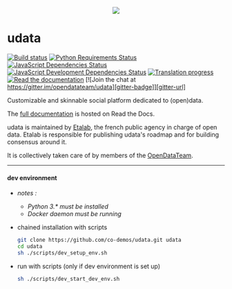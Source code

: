 <p align="center"><img src="https://i.imgur.com/rlRox1c.png"></p>

udata
=====

[![Build status][circleci-badge]][circleci-url]
[![Python Requirements Status][requires-io-badge]][requires-io-url]
[![JavaScript Dependencies Status][david-dm-badge]][david-dm-url]
[![JavaScript Development Dependencies Status][david-dm-dev-badge]][david-dm-dev-url]
[![Translation progress][crowdin-badge]][crowdin-url]
[![Read the documentation][readthedocs-badge]][readthedocs-url]
[![Join the chat at https://gitter.im/opendatateam/udata][gitter-badge]][gitter-url]

Customizable and skinnable social platform dedicated to (open)data.

The [full documentation][readthedocs-url] is hosted on Read the Docs.

udata is maintained by [Etalab](https://www.etalab.gouv.fr/), the
french public agency in charge of open data.  Etalab is responsible
for publishing udata's roadmap and for building consensus around it.

It is collectively taken care of by members of the
[OpenDataTeam](https://github.com/opendatateam).

[circleci-url]: https://circleci.com/gh/opendatateam/udata
[circleci-badge]: https://circleci.com/gh/opendatateam/udata.svg?style=shield
[requires-io-url]: https://requires.io/github/opendatateam/udata/requirements/?branch=master
[requires-io-badge]: https://requires.io/github/opendatateam/udata/requirements.svg?branch=master
[david-dm-url]: https://david-dm.org/opendatateam/udata
[david-dm-badge]: https://img.shields.io/david/opendatateam/udata/status.svg
[david-dm-dev-url]: https://david-dm.org/opendatateam/udata?type=dev
[david-dm-dev-badge]: https://david-dm.org/opendatateam/udata/dev-status.svg
[gitter-badge]: https://badges.gitter.im/Join%20Chat.svg
[gitter-url]: https://gitter.im/opendatateam/udata
[readthedocs-badge]: https://readthedocs.org/projects/udata/badge/?version=latest
[readthedocs-url]: https://udata.readthedocs.io/en/latest/
[crowdin-badge]: https://d322cqt584bo4o.cloudfront.net/udata/localized.svg
[crowdin-url]: https://crowdin.com/project/udata


--------

#### dev environment

- _notes :_

  - _Python 3.* must be installed_
  - _Docker daemon must be running_

- chained installation with scripts

  ```bash
  git clone https://github.com/co-demos/udata.git udata
  cd udata
  sh ./scripts/dev_setup_env.sh
  ```

- run with scripts (only if dev environment is set up)

  ```bash
  sh ./scripts/dev_start_dev_env.sh
  ```
